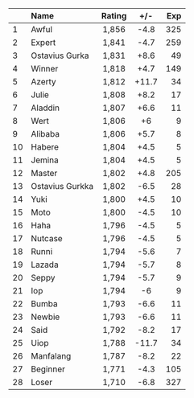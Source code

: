 | |Name|Rating|+/-|Exp|
|-|:---|:----:|:-:|--:|
|1|Awful|1,856|-4.8|325|
|2|Expert|1,841|-4.7|259|
|3|Ostavius Gurka|1,831|+8.6|49|
|4|Winner|1,818|+4.7|149|
|5|Azerty|1,812|+11.7|34|
|6|Julie|1,808|+8.2|17|
|7|Aladdin|1,807|+6.6|11|
|8|Wert|1,806|+6|9|
|9|Alibaba|1,806|+5.7|8|
|10|Habere|1,804|+4.5|5|
|11|Jemina|1,804|+4.5|5|
|12|Master|1,802|+4.8|205|
|13|Ostavius Gurkka|1,802|-6.5|28|
|14|Yuki|1,800|+4.5|10|
|15|Moto|1,800|-4.5|10|
|16|Haha|1,796|-4.5|5|
|17|Nutcase|1,796|-4.5|5|
|18|Runni|1,794|-5.6|7|
|19|Lazada|1,794|-5.7|8|
|20|Seppy|1,794|-5.7|9|
|21|Iop|1,794|-6|9|
|22|Bumba|1,793|-6.6|11|
|23|Newbie|1,793|-6.6|11|
|24|Said|1,792|-8.2|17|
|25|Uiop|1,788|-11.7|34|
|26|Manfalang|1,787|-8.2|22|
|27|Beginner|1,771|-4.3|105|
|28|Loser|1,710|-6.8|327|
